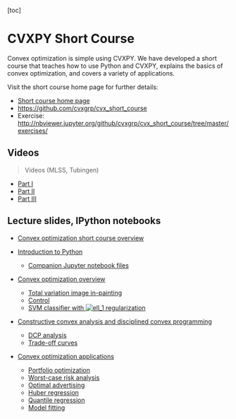[toc]

# CVXPY Short Course

Convex optimization is simple using CVXPY. We have developed a short course that teaches how to use Python and CVXPY, explains the basics of convex optimization, and covers a variety of applications.

Visit the short course home page for further details:

- [Short course home page](https://stanford.edu/~boyd/papers/cvx_short_course.html)
- <https://github.com/cvxgrp/cvx_short_course>
- Exercise: <http://nbviewer.jupyter.org/github/cvxgrp/cvx_short_course/tree/master/exercises/>

## Videos

> Videos (MLSS, Tubingen)

- [Part I](https://www.youtube.com/watch?v=9sDidkln7R0)
- [Part II](https://www.youtube.com/watch?v=PFVOTBQJvSE)
- [Part III](https://www.youtube.com/watch?v=IlC7WvfdByo)

## Lecture slides, IPython notebooks

- [Convex optimization short course overview](https://stanford.edu/~boyd/papers/pdf/cvx_about_course.pdf)

- [Introduction to Python](https://stanford.edu/~boyd/papers/pdf/python_slides.pdf)
  - [Companion Jupyter notebook files](http://nbviewer.jupyter.org/github/cvxgrp/cvx_short_course/tree/master/python_intro/notebooks/)

- [Convex optimization overview](https://stanford.edu/~boyd/papers/pdf/cvx_opt_intro.pdf)
  - [Total variation image in-painting](http://nbviewer.ipython.org/github/cvxgrp/cvxpy/blob/master/examples/notebooks/WWW/tv_inpainting.ipynb)
  - [Control](http://nbviewer.ipython.org/github/cvxgrp/cvx_short_course/blob/master/intro/control.ipynb)
  - [SVM classifier with ![ell_1](https://stanford.edu/~boyd/papers/eqs/2349274112114421517-130.png) regularization](http://nbviewer.ipython.org/github/cvxgrp/cvx_short_course/blob/master/intro/SVM.ipynb)

- [Constructive convex analysis and disciplined convex programming](https://stanford.edu/~boyd/papers/pdf/cvx_dcp.pdf)
  - [DCP analysis](http://nbviewer.ipython.org/github/cvxgrp/cvx_short_course/blob/master/dcp/DCP.ipynb)
  - [Trade-off curves](http://nbviewer.ipython.org/github/cvxgrp/cvx_short_course/blob/master/dcp/trade_off_curves.ipynb)

- [Convex optimization applications](https://stanford.edu/~boyd/papers/pdf/cvx_applications.pdf)
  - [Portfolio optimization](http://nbviewer.ipython.org/github/cvxgrp/cvx_short_course/blob/master/applications/portfolio_optimization.ipynb)
  - [Worst-case risk analysis](http://nbviewer.ipython.org/github/cvxgrp/cvx_short_course/blob/master/applications/worst_case_analysis.ipynb)
  - [Optimal advertising](http://nbviewer.ipython.org/github/cvxgrp/cvx_short_course/blob/master/applications/optimal_ad.ipynb)
  - [Huber regression](http://nbviewer.ipython.org/github/cvxgrp/cvx_short_course/blob/master/applications/huber_regression.ipynb)
  - [Quantile regression](http://nbviewer.ipython.org/github/cvxgrp/cvx_short_course/blob/master/applications/quantile_regression.ipynb)
  - [Model fitting](http://nbviewer.ipython.org/github/cvxgrp/cvx_short_course/blob/master/applications/model_fitting.ipynb)
